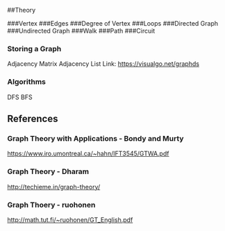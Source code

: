 ##Theory

###Vertex
###Edges
###Degree of Vertex
###Loops
###Directed Graph
###Undirected Graph
###Walk
###Path
###Circuit

### Storing a Graph
Adjacency Matrix
Adjacency List
Link: https://visualgo.net/graphds

### Algorithms
DFS
BFS

## References

### Graph Theory with Applications - Bondy and Murty
https://www.iro.umontreal.ca/~hahn/IFT3545/GTWA.pdf
### Graph Theory - Dharam
http://techieme.in/graph-theory/
### Graph Thoery - ruohonen
http://math.tut.fi/~ruohonen/GT_English.pdf